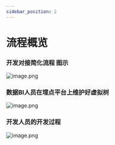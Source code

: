 ```yaml
---
sidebar_position: 2
---
```


# 流程概览

### 开发对接简化流程 图示
![image.png](https://p6.music.126.net/obj/wonDlsKUwrLClGjCm8Kx/23775340957/1784/3e0b/4e9f/7268a538c167e8452b32537de3103e71.png)

### 数据BI人员在埋点平台上维护好虚拟树
![image.png](https://p5.music.126.net/obj/wonDlsKUwrLClGjCm8Kx/23775340958/c0f4/c009/522e/6036fbb6a51c6b59cd4d99cf995898cc.png)

### 开发人员的开发过程
![image.png](https://p6.music.126.net/obj/wonDlsKUwrLClGjCm8Kx/23775340959/b605/b8f8/d644/0e007a61f7d868693eb8166305c47ed9.png)